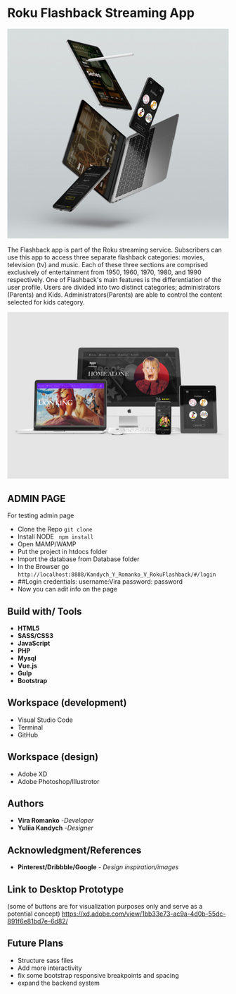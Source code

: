 # Roku Flashback Streaming App

![Image description](/images/Roku-Flasback.jpg)

The Flashback app is part of the Roku streaming service. Subscribers can use this app to access three separate flashback categories: movies, television (tv) and music. Each of these three sections are comprised exclusively of entertainment from 1950, 1960, 1970, 1980, and 1990 respectively.
One of Flashback's main features is the differentiation of the user profile. Users are divided into two distinct categories; administrators (Parents) and Kids. Administrators(Parents) are able to control the content selected for kids category.

![Image description](/images/Roku-Flasback_2.jpg)

## ADMIN PAGE
For testing admin page 
* Clone the Repo ```git clone```
* Install NODE ``` npm install```
* Open MAMP/WAMP
* Put the project in htdocs folder
* Import the database from Database folder
* In the Browser go ``` http://localhost:8888/Kandych_Y_Romanko_V_RokuFlashback/#/login```
* ##Login credentials: username:Vira password: password
* Now you can adit info on the page

## Build with/ Tools
* **HTML5**
* **SASS/CSS3**
* **JavaScript**
* **PHP**
* **Mysql**
* **Vue.js**
* **Gulp**
* **Bootstrap**

## Workspace (development)
* Visual Studio Code
* Terminal
* GitHub

## Workspace (design)
* Adobe XD
* Adobe Photoshop/Illustrotor

## Authors
* **Vira Romanko** -*Developer*
* **Yuliia Kandych** -*Designer*

## Acknowledgment/References

* **Pinterest/Dribbble/Google** - *Design inspiration/images* 

## Link to Desktop Prototype  
(some of buttons are for visualization purposes only and serve as a potential concept)
https://xd.adobe.com/view/1bb33e73-ac9a-4d0b-55dc-891f6e81bd7e-6d82/

## Future Plans
* Structure sass files
* Add more interactivity
* fix some bootstrap responsive breakpoints and spacing
* expand the backend system

